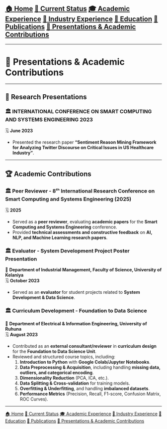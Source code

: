 [🏠 Home](index.md) [📌 Current Status](current_status.md)
[🎓 Academic Experience](academic_experience.md) [💼 Industry Experience](industry_experience.md) 
[📘 Education](education.md) [📄 Publications](publications.md) 
[📢 Presentations & Academic Contributions](Presentations_Contributions.md)
---
---
# 📢 Presentations & Academic Contributions

---

## 🎤 **Research Presentations**
### 🏛 INTERNATIONAL CONFERENCE ON SMART COMPUTING AND SYSTEMS ENGINEERING 2023  
🗓 **June 2023**  
- Presented the research paper **“Sentiment Reason Mining Framework for Analyzing Twitter Discourse on Critical Issues in US Healthcare Industry”**.  

---

## 🏆 **Academic Contributions**
### 🏛 **Peer Reviewer - 8ᵗʰ International Research Conference on Smart Computing and Systems Engineering (2025)**  
🗓 **2025**  
- Served as a **peer reviewer**, evaluating **academic papers** for the **Smart Computing and Systems Engineering** conference.  
- Provided **technical assessments and constructive feedback** on **AI, NLP, and Machine Learning research papers**.  

### 🏛 **Evaluator - System Development Project Poster Presentation**  
📍 **Department of Industrial Management, Faculty of Science, University of Kelaniya**  
🗓 **October 2023**  
- Served as an **evaluator** for student projects related to **System Development & Data Science**.  

### 🏛 **Curriculum Development - Foundation to Data Science**  
📍 **Department of Electrical & Information Engineering, University of Ruhuna**  
🗓 **August 2023**  
- Contributed as an **external consultant/reviewer** in **curriculum design** for the **Foundation to Data Science Unit**.  
- Reviewed and structured course topics, including:  
  1. **Introduction to Python** with **Google Colab/Jupyter Notebooks**.  
  2. **Data Preprocessing & Acquisition**, including handling **missing data, outliers, and categorical encoding**.  
  3. **Dimensionality Reduction** (PCA, ICA, etc.).  
  4. **Data Splitting & Cross-validation** for training models.  
  5. **Overfitting & Underfitting**, and handling **imbalanced datasets**.  
  6. **Performance Metrics** (Precision, Recall, F1-score, Confusion Matrix, ROC Curves).  

---
[🏠 Home](index.md) [📌 Current Status](current_status.md)
[🎓 Academic Experience](academic_experience.md) [💼 Industry Experience](industry_experience.md) 
[📘 Education](education.md) [📄 Publications](publications.md) 
[📢 Presentations & Academic Contributions](Presentations_Contributions.md)
